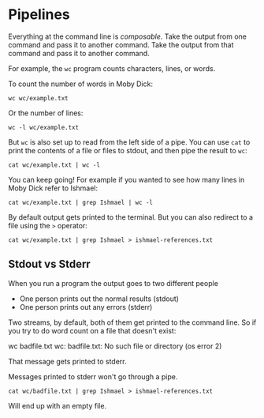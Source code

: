 # Pipelines

Everything at the command line is *composable*. Take the output from one command
and pass it to another command. Take the output from that command and pass it to
another command.

For example, the `wc` program counts characters, lines, or words.

To count the number of words in Moby Dick:

```
wc wc/example.txt
```

Or the number of lines:

```
wc -l wc/example.txt
```

But `wc` is also set up to read from the left side of a pipe. You can use `cat`
to print the contents of a file or files to stdout, and then pipe the result to
`wc`:

```
cat wc/example.txt | wc -l
```

You can keep going! For example if you wanted to see how many lines in Moby Dick
refer to Ishmael:

```
cat wc/example.txt | grep Ishmael | wc -l
```

By default output gets printed to the terminal. But you can also redirect to
a file using the `>` operator:

```
cat wc/example.txt | grep Ishmael > ishmael-references.txt
```

## Stdout vs Stderr

When you run a program the output goes to two different people

- One person prints out the normal results (stdout)
- One person prints out any errors (stderr)

Two streams, by default, both of them get printed to the command line. So if you
try to do word count on a file that doesn't exist:

wc badfile.txt
wc: badfile.txt: No such file or directory (os error 2)

That message gets printed to stderr.

Messages printed to stderr won't go through a pipe.

```
cat wc/badfile.txt | grep Ishmael > ishmael-references.txt
```

Will end up with an empty file.
